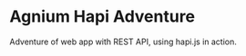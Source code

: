 Agnium Hapi Adventure
=====================

Adventure of web app with REST API, using hapi.js in action.
